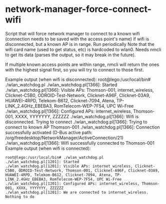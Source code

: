 # network-manager-force-connect-wifi
Script that will force network manager to connect to a known wifi (connection needs to be saved with the access point's name) if wifi is disconnected, but a known AP is in range. Run periodically
Note that the wifi card name (used to get status, etc) is hardcoded to wlan0. Needs nmcli to get its data (parses the output, so it may break in the future).

If multiple known access points are within range, nmcli will return the ones with the highest signal first, so you will try to connect to those first.

Example output (when wifi is disconnected):
root@lego:/usr/local/bin# ./wlan_watchdog.pl
./wlan_watchdog.pl[1366]: Started
./wlan_watchdog.pl[1366]: Visible APs: Thomson-001, internet_wireless, Clicknet-C5B0, ODROID-Test-Network, Clicknet-A96F, Clicknet-03A9, HUAWEI-4RPD, Telekom-B612, Clicknet-7094, Atena, TP-LINK_2.4GHz_EBEBA3, RomTelecom-WEP-7F54, UPC Wi-Free
./wlan_watchdog.pl[1366]: Configured APs: internet_wireless, Thomson-001, XXXX, YYYYYYY, ZZZZZZ
./wlan_watchdog.pl[1366]: Wifi is disconnected. Trying to connect
./wlan_watchdog.pl[1366]: Trying to connect to known AP Thomson-001
./wlan_watchdog.pl[1366]: Connection successfully activated (D-Bus active path: /org/freedesktop/NetworkManager/ActiveConnection/21)
./wlan_watchdog.pl[1366]: Wifi successfully connected to Thomson-001
Example output (when wifi is connected):
```
root@lego:/usr/local/bin# ./wlan_watchdog.pl
./wlan_watchdog.pl[1201]: Started
./wlan_watchdog.pl[1201]: Visible APs: internet_wireless, Clicknet-C5B0, ODROID-Test-Network, Thomson-001, Clicknet-A96F, Clicknet-03A9, HUAWEI-4RPD, Telekom-B612, Clicknet-7094, Atena, TP-LINK_2.4GHz_EBEBA3, RomTelecom-WEP-7F54, UPC Wi-Free
./wlan_watchdog.pl[1201]: Configured APs: internet_wireless, Thomson-001, XXXX, YYYYYYY, ZZZZZZ
./wlan_watchdog.pl[1201]: We are connected to internet_wireless. Nothing to do
```
